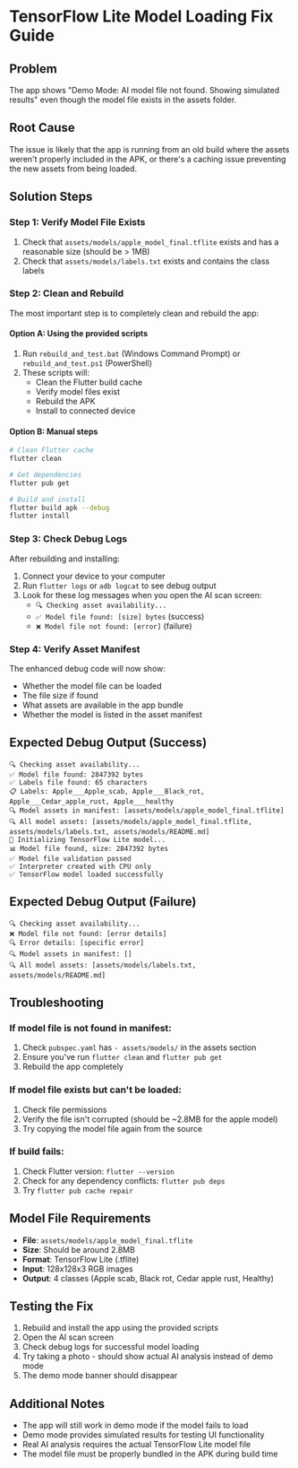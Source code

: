 # TensorFlow Lite Model Loading Fix Guide

## Problem
The app shows "Demo Mode: AI model file not found. Showing simulated results" even though the model file exists in the assets folder.

## Root Cause
The issue is likely that the app is running from an old build where the assets weren't properly included in the APK, or there's a caching issue preventing the new assets from being loaded.

## Solution Steps

### Step 1: Verify Model File Exists
1. Check that `assets/models/apple_model_final.tflite` exists and has a reasonable size (should be > 1MB)
2. Check that `assets/models/labels.txt` exists and contains the class labels

### Step 2: Clean and Rebuild
The most important step is to completely clean and rebuild the app:

#### Option A: Using the provided scripts
1. Run `rebuild_and_test.bat` (Windows Command Prompt) or `rebuild_and_test.ps1` (PowerShell)
2. These scripts will:
   - Clean the Flutter build cache
   - Verify model files exist
   - Rebuild the APK
   - Install to connected device

#### Option B: Manual steps
```bash
# Clean Flutter cache
flutter clean

# Get dependencies
flutter pub get

# Build and install
flutter build apk --debug
flutter install
```

### Step 3: Check Debug Logs
After rebuilding and installing:

1. Connect your device to your computer
2. Run `flutter logs` or `adb logcat` to see debug output
3. Look for these log messages when you open the AI scan screen:
   - `🔍 Checking asset availability...`
   - `✅ Model file found: [size] bytes` (success)
   - `❌ Model file not found: [error]` (failure)

### Step 4: Verify Asset Manifest
The enhanced debug code will now show:
- Whether the model file can be loaded
- The file size if found
- What assets are available in the app bundle
- Whether the model is listed in the asset manifest

## Expected Debug Output (Success)
```
🔍 Checking asset availability...
✅ Model file found: 2847392 bytes
✅ Labels file found: 65 characters
📋 Labels: Apple___Apple_scab, Apple___Black_rot, Apple___Cedar_apple_rust, Apple___healthy
🔍 Model assets in manifest: [assets/models/apple_model_final.tflite]
🔍 All model assets: [assets/models/apple_model_final.tflite, assets/models/labels.txt, assets/models/README.md]
🔬 Initializing TensorFlow Lite model...
📊 Model file found, size: 2847392 bytes
✅ Model file validation passed
✅ Interpreter created with CPU only
✅ TensorFlow model loaded successfully
```

## Expected Debug Output (Failure)
```
🔍 Checking asset availability...
❌ Model file not found: [error details]
🔍 Error details: [specific error]
🔍 Model assets in manifest: []
🔍 All model assets: [assets/models/labels.txt, assets/models/README.md]
```

## Troubleshooting

### If model file is not found in manifest:
1. Check `pubspec.yaml` has `- assets/models/` in the assets section
2. Ensure you've run `flutter clean` and `flutter pub get`
3. Rebuild the app completely

### If model file exists but can't be loaded:
1. Check file permissions
2. Verify the file isn't corrupted (should be ~2.8MB for the apple model)
3. Try copying the model file again from the source

### If build fails:
1. Check Flutter version: `flutter --version`
2. Check for any dependency conflicts: `flutter pub deps`
3. Try `flutter pub cache repair`

## Model File Requirements
- **File**: `assets/models/apple_model_final.tflite`
- **Size**: Should be around 2.8MB
- **Format**: TensorFlow Lite (.tflite)
- **Input**: 128x128x3 RGB images
- **Output**: 4 classes (Apple scab, Black rot, Cedar apple rust, Healthy)

## Testing the Fix
1. Rebuild and install the app using the provided scripts
2. Open the AI scan screen
3. Check debug logs for successful model loading
4. Try taking a photo - should show actual AI analysis instead of demo mode
5. The demo mode banner should disappear

## Additional Notes
- The app will still work in demo mode if the model fails to load
- Demo mode provides simulated results for testing UI functionality
- Real AI analysis requires the actual TensorFlow Lite model file
- The model file must be properly bundled in the APK during build time

